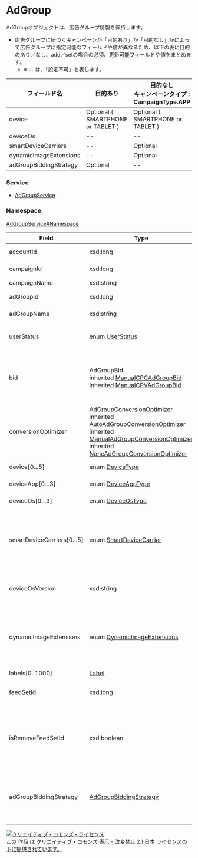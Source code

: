 

# AdGroup

AdGroupオブジェクトは、広告グループ情報を保持します。<br/>

- 広告グループに紐づくキャンペーンが「目的あり」か「目的なし」かによって広告グループに指定可能なフィールドや値が異なるため、以下の表に目的のあり／なし、add／setの場合の必須、更新可能フィールドや値をまとめます。
   - ※ `--` は、「設定不可」を表します。

| フィールド名           | 目的あり<br>                      | 目的なし<br>キャンペーンタイプ : CampaignType.APP | 目的なし<br>キャンペーンタイプ : CampaignType.STANDARD |
| ---     | ---                | ---                                | ---                                     |
| device                 | Optional ( SMARTPHONE or TABLET ) | Optional ( SMARTPHONE or TABLET )                 | Optional ( DESKTOP or WAP_MOBILE or NONE )             |
| deviceOs               | --                      | --                                      | --                                           |
| smartDeviceCarriers    | --                      | Optional                                          | Optional                                               |
| dynamicImageExtensions | --                      | Optional                                          | Optional                                               |
| adGroupBiddingStrategy | Optional                          | --                                      | --                                           |

        

### Service

+ [AdGroupService](../../services/AdGroupService.md)

### Namespace

[AdGroupService#Namespace](../../services/AdGroupService.md#namespace)

| Field | Type | Description | response | add | set | remove |
| ----- | ---- | ----------- | -------- | --------- | --------- | --------- |
| accountId | xsd:long | アカウントID | yes | Requirement | Requirement<br/>NotUpdatable | Requirement<br/>NotUpdatable | |
| campaignId | xsd:long | キャンペーンID | yes | Requirement | Requirement<br/>NotUpdatable | Requirement<br/>NotUpdatable | |
| campaignName | xsd:string | キャンペーン名 | yes | Ignore | Ignore | Ignore | |
| adGroupId | xsd:long | 広告グループID | yes | Ignore | Requirement<br/>NotUpdatable | Requirement<br/>NotUpdatable | |
| adGroupName | xsd:string | 広告グループ名 | yes | Requirement | Optional<br/>Updatable | Ignore | |
| userStatus | enum [UserStatus](./UserStatus.md) | 広告グループのユーザー設定の配信ステータス | yes | Requirement | Optional<br/>Updatable | Ignore | |
| bid | AdGroupBid<br>inherited [ManualCPCAdGroupBid](./ManualCPCAdGroupBid.md)<br>inherited [ManualCPVAdGroupBid](./ManualCPVAdGroupBid.md) | 入札価格情報 | yes | Optional<br>*目的ありのキャンペーン配下の広告グループの場合 : 設定不可 | Optional<br>*目的ありのキャンペーン配下の広告グループの場合 : 設定不可 | Ignore | |
| conversionOptimizer | [AdGroupConversionOptimizer](./AdGroupConversionOptimizer.md)<br>inherited [AutoAdGroupConversionOptimizer](./AutoAdGroupConversionOptimizer.md)<br>inherited [ManualAdGroupConversionOptimizer](./ManualAdGroupConversionOptimizer.md)<br>inherited [NoneAdGroupConversionOptimizer](./NoneAdGroupConversionOptimizer.md) | コンバージョン最適化設定 | yes | Optional<br/>Default : NoneAdGroupConversionOptimizer | Optional<br/>Updatable | Ignore | |
| device[0...5] | enum [DeviceType](./DeviceType.md) | 配信デバイス種別 | yes | Requirement | Optional<br/>Updatable | Ignore | |
| deviceApp[0...3] | enum [DeviceAppType](./DeviceAppType.md) | 配信のアプリ種別 | yes | Optional | Optional<br/>Updatable | Ignore | |
| deviceOs[0...3] | enum [DeviceOsType](./DeviceOsType.md) | 配信のOS種別 | yes | Optional | Optional<br/>Updatable | Ignore | |
| smartDeviceCarriers[0...5] | enum [SmartDeviceCarrier](./SmartDeviceCarrier.md) | モバイルキャリア | yes | Optional<br>*目的ありのキャンペーン配下の広告グループの場合 : 設定不可 | Optional<br/>Updatable<br>*目的ありのキャンペーン配下の広告グループの場合 : 設定不可 | Ignore | |
| deviceOsVersion | xsd:string | OSバージョン<br/>※deviceOsVersionを空で指定する場合：「NONE」 | yes | Optional | Optional<br/>Updatable | Ignore | |
| dynamicImageExtensions | enum [DynamicImageExtensions](./DynamicImageExtensions.md) | 画像自動付与設定<br/>※Default値：PAUSED | yes | Optional<br>*目的ありのキャンペーン配下の広告グループの場合 : 設定不可 | Optional<br/>Updatable<br>*目的ありのキャンペーン配下の広告グループの場合 : 設定不可 | Ignore | |
| labels[0..1000] | [Label](./Label.md) | ラベル | yes | Ignore | Ignore | Ignore | |
| feedSetId | xsd:long | 商品セットID | yes | Optional<br/>*未指定の場合、デフォルトセットを自動で関連付けます。 | Optional<br/>Updatable | Ignore | |
| isRemoveFeedSetId | xsd:boolean | 商品セットとの関連付けを削除<br/>*商品セットの関連付けが必須となったため、この機能は廃止しました。 | yes | Ignore | Ignore | Ignore | |
| adGroupBiddingStrategy | [AdGroupBiddingStrategy](./AdGroupBiddingStrategy.md) | 広告グループ入札戦略 | yes | Optional<br>*目的なしのキャンペーン配下の広告グループの場合 : 設定不可 | Optional<br>*目的なしのキャンペーン配下の広告グループの場合 : 設定不可 | Ignore | |

<a rel="license" href="http://creativecommons.org/licenses/by-nd/2.1/jp/"><img alt="クリエイティブ・コモンズ・ライセンス" style="border-width:0" src="https://i.creativecommons.org/l/by-nd/2.1/jp/88x31.png" /></a><br />この 作品 は <a rel="license" href="http://creativecommons.org/licenses/by-nd/2.1/jp/">クリエイティブ・コモンズ 表示 - 改変禁止 2.1 日本 ライセンスの下に提供されています。</a>
